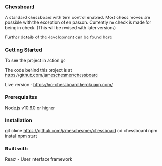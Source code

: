 ### Chessboard

A standard chessboard with turn control enabled. Most chess moves are possible with the exception of en passon. Currently no check is made for being in check. (This will be revised with later versions)

Further details of the development can be found here

### Getting Started

To see the project in action go 

The code behind this project is at https://github.com/jameschesmer/chessboard

Live version 	- https://nc-chessboard.herokuapp.com/

### Prerequisites

Node.js v10.6.0 or higher

### Installation

git clone https://github.com/jameschesmer/chessboard
cd chessboard
npm install
npm start

### Built with

React - User Interface framework